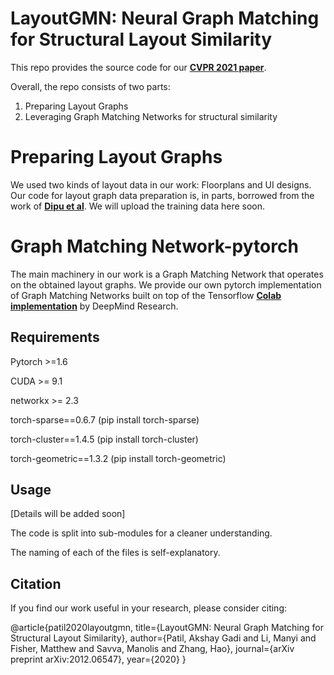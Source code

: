# LayoutGMN: Neural Graph Matching for Structural Layout Similarity
This repo provides the source code for our **[CVPR 2021 paper](https://arxiv.org/pdf/2012.06547.pdf)**.

Overall, the repo consists of two parts:

1) Preparing Layout Graphs
2) Leveraging Graph Matching Networks for structural similarity

# Preparing Layout Graphs
We used two kinds of layout data in our work: Floorplans and UI designs.
Our code for layout graph data preparation is, in parts, borrowed from the work of **[Dipu et al](https://github.com/dips4717/gcn-cnn)**. We will upload the training data here soon. 

# Graph Matching Network-pytorch
The main machinery in our work is a Graph Matching Network that operates on the obtained layout graphs. 
We provide our own pytorch implementation of Graph Matching Networks built on top of the Tensorflow **[Colab implementation](https://colab.research.google.com/github/deepmind/deepmind_research/blob/master/graph_matching_networks/graph_matching_networks.ipynb)** by DeepMind Research.

## Requirements
Pytorch >=1.6

CUDA >= 9.1 

networkx >= 2.3

torch-sparse==0.6.7 (pip install torch-sparse)

torch-cluster==1.4.5 (pip install torch-cluster)

torch-geometric==1.3.2 (pip install torch-geometric)


## Usage
[Details will be added soon]

The code is split into sub-modules for a cleaner understanding.

The naming of each of the files is self-explanatory.

## Citation
If you find our work useful in your research, please consider citing:

@article{patil2020layoutgmn,
  title={LayoutGMN: Neural Graph Matching for Structural Layout Similarity},
  author={Patil, Akshay Gadi and Li, Manyi and Fisher, Matthew and Savva, Manolis and Zhang, Hao},
  journal={arXiv preprint arXiv:2012.06547},
  year={2020}
}

